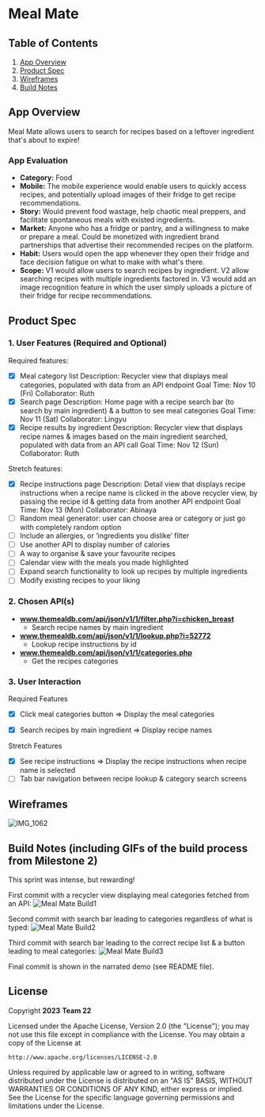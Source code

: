 # **Meal Mate**

## Table of Contents

1. [App Overview](#App-Overview)
1. [Product Spec](#Product-Spec)
1. [Wireframes](#Wireframes)
1. [Build Notes](#Build-Notes)

## App Overview

Meal Mate allows users to search for recipes based on a leftover ingredient that's about to expire!

### App Evaluation

- **Category:** Food
- **Mobile:** The mobile experience would enable users to quickly access recipes, and potentially upload images of their fridge to get recipe recommendations.
- **Story:** Would prevent food wastage, help chaotic meal preppers, and facilitate spontaneous meals with existed ingredients.
- **Market:** Anyone who has a fridge or pantry, and a willingness to make or prepare a meal. Could be monetized with ingredient brand partnerships that advertise their recommended recipes on the platform.
- **Habit:** Users would open the app whenever they open their fridge and face decision fatigue on what to make with what's there.
- **Scope:** V1 would allow users to search recipes by ingredient. V2 allow searching recipes with multiple ingredients factored in. V3 would add an image recognition feature in which the user simply uploads a picture of their fridge for recipe recommendations.

## Product Spec

### 1. User Features (Required and Optional)
    
Required features:
- [x] Meal category list
      Description: Recycler view that displays meal categories, populated with data from an API endpoint
      Goal Time: Nov 10 (Fri)
      Collaborator: Ruth
- [x] Search page
      Description: Home page with a recipe search bar (to search by main ingredient) & a button to see meal categories
      Goal Time: Nov 11 (Sat)
      Collaborator: Lingyu
- [x] Recipe results by ingredient
      Description: Recycler view that displays recipe names & images based on the main ingredient searched, populated with data from an API call
      Goal Time: Nov 12 (Sun)
      Collaborator: Ruth

Stretch features:
- [x] Recipe instructions page
      Description: Detail view that displays recipe instructions when a recipe name is clicked in the above recycler view, by passing the recipe id & getting data from another API endpoint
      Goal Time: Nov 13 (Mon)
      Collaborator: Abinaya
- [ ] Random meal generator: user can choose area or category or just go with completely random option
- [ ] Include an allergies, or ‘ingredients you dislike’ filter
- [ ] Use another API to display number of calories 
- [ ] A way to organise & save your favourite recipes
- [ ] Calendar view with the meals you made highlighted
- [ ] Expand search functionality to look up recipes by multiple ingredients
- [ ] Modify existing recipes to your liking

### 2. Chosen API(s)

- **www.themealdb.com/api/json/v1/1/filter.php?i=chicken_breast**
  - Search recipe names by main ingredient
- **www.themealdb.com/api/json/v1/1/lookup.php?i=52772**
  - Lookup recipe instructions by id
- **www.themealdb.com/api/json/v1/1/categories.php**
  - Get the recipes categories

### 3. User Interaction

Required Features
 
- [x] Click meal categories button
  => Display the meal categories

- [x] Search recipes by main ingredient
  => Display recipe names

Stretch Features

- [x] See recipe instructions
  => Display the recipe instructions when recipe name is selected
- [ ] Tab bar navigation between recipe lookup & category search screens

## Wireframes
![IMG_1062](https://github.com/CP-AND101-22/Meal-Mate/assets/78409617/f4b5e23b-b9f9-4f76-a50b-0954a66e1e2b)

## Build Notes (including GIFs of the build process from Milestone 2)

This sprint was intense, but rewarding!

First commit with a recycler view displaying meal categories fetched from an API:
![Meal Mate Build1](https://github.com/CP-AND101-22/Meal-Mate/assets/78409617/e9804394-8ffc-4129-9916-e4242d5e7d0d)

Second commit with search bar leading to categories regardless of what is typed:
![Meal Mate Build2](https://github.com/CP-AND101-22/Meal-Mate/assets/78409617/a92ce560-b63a-40c2-b5a5-838c5a994ef1)

Third commit with search bar leading to the correct recipe list & a button leading to meal categories:
![Meal Mate Build3](https://github.com/CP-AND101-22/Meal-Mate/assets/78409617/cd9fb1b3-373d-4279-a96e-2cb4a8cbc61c)

Final commit is shown in the narrated demo (see README file).

## License

Copyright **2023** **Team 22**

Licensed under the Apache License, Version 2.0 (the "License");
you may not use this file except in compliance with the License.
You may obtain a copy of the License at

    http://www.apache.org/licenses/LICENSE-2.0

Unless required by applicable law or agreed to in writing, software
distributed under the License is distributed on an "AS IS" BASIS,
WITHOUT WARRANTIES OR CONDITIONS OF ANY KIND, either express or implied.
See the License for the specific language governing permissions and
limitations under the License.
